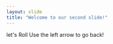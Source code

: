 ```yaml
---
layout: slide
title: "Welcome to our second slide!"
---
```

let's Roll
Use the left arrow to go back!
